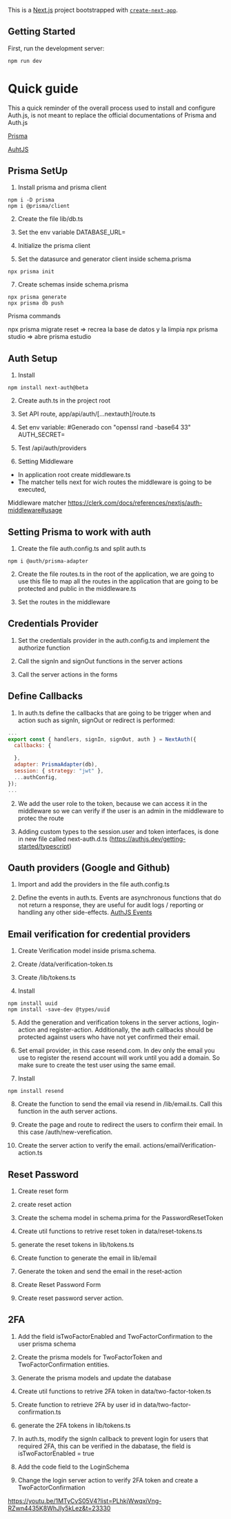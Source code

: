 This is a [Next.js](https://nextjs.org/) project bootstrapped with [`create-next-app`](https://github.com/vercel/next.js/tree/canary/packages/create-next-app).

## Getting Started

First, run the development server:

```bash
npm run dev
```

# Quick guide

This a quick reminder of the overall process used to install and configure Auth.js, is not meant to replace the official documentations of Prisma and Auth.js

[Prisma](https://www.prisma.io/docs/getting-started)

[AuhtJS](https://authjs.dev/getting-started/installation?framework=next.js)

## Prisma SetUp

1. Install prisma and prisma client

```
npm i -D prisma
npm i @prisma/client
```

2. Create the file lib/db.ts

3. Set the env variable
   DATABASE_URL=

4. Initialize the prisma client

5. Set the datasurce and generator client inside schema.prisma

```
npx prisma init
```

7. Create schemas inside schema.prisma

```
npx prisma generate
npx prisma db push
```

Prisma commands

npx prisma migrate reset => recrea la base de datos y la limpia
npx prisma studio => abre prisma estudio

## Auth Setup

1. Install

```
npm install next-auth@beta
```

2. Create auth.ts in the project root

3. Set API route,
   app/api/auth/[...nextauth]/route.ts

4. Set env variable:
   #Generado con "openssl rand -base64 33"
   AUTH_SECRET=

5. Test /api/auth/providers

6. Setting Middleware

- In application root create middleware.ts
- The matcher tells next for wich routes the middleware is going to be executed,

Middleware matcher
https://clerk.com/docs/references/nextjs/auth-middleware#usage

## Setting Prisma to work with auth

1. Create the file auth.config.ts and split auth.ts

```
npm i @auth/prisma-adapter
```

2. Create the file routes.ts in the root of the application, we are going to use this file
   to map all the routes in the application that are going to be
   protected and public in the middleware.ts

3. Set the routes in the middleware

## Credentials Provider

1. Set the credentials provider in the auth.config.ts and implement the authorize function

2. Call the signIn and signOut functions in the server actions

3. Call the server actions in the forms

## Define Callbacks

1. In auth.ts define the callbacks that are going to be trigger when and action such as signIn, signOut or redirect is performed:

```javascript
...
export const { handlers, signIn, signOut, auth } = NextAuth({
  callbacks: {

  },
  adapter: PrismaAdapter(db),
  session: { strategy: "jwt" },
  ...authConfig,
});
...
```

2. We add the user role to the token, because we can access it in the middleware so we can verify if the user is an
   admin in the middleware to protec the route

3. Adding custom types to the session.user and token interfaces, is done in new file called next-auth.d.ts (https://authjs.dev/getting-started/typescript)

## Oauth providers (Google and Github)

1. Import and add the providers in the file auth.config.ts

2. Define the events in auth.ts. Events are asynchronous functions that do not return a response, they are useful
   for audit logs / reporting or handling any other side-effects.
   [AuthJS Events](https://next-auth.js.org/configuration/events)

## Email verification for credential providers

1. Create Verification model inside prisma.schema.

2. Create /data/verification-token.ts

3. Create /lib/tokens.ts

4. Install

```
npm install uuid
npm install -save-dev @types/uuid
```

5. Add the generation and verification tokens in the server actions, login-action and register-action. Additionally, the auth callbacks should be protected against users who have not yet confirmed their email.

6. Set email provider, in this case resend.com. In dev only the email you use to register the resend account will work until you add a domain. So make sure to create the test user using the same email.

7. Install

```
npm install resend
```

8. Create the function to send the email via resend in /lib/email.ts. Call this function in the auth server actions.

9. Create the page and route to redirect the users to confirm their email. In this case /auth/new-verefication.

10. Create the server action to verify the email. actions/emailVerification-action.ts

## Reset Password

1. Create reset form

2. create reset action

3. Create the schema model in schema.prima for the PasswordResetToken

4. Create util functions to retrive reset token in data/reset-tokens.ts

5. generate the reset tokens in lib/tokens.ts

6. Create function to generate the email in lib/email

7. Generate the token and send the email in the reset-action

8. Create Reset Password Form

9. Create reset password server action.

## 2FA

1. Add the field isTwoFactorEnabled and TwoFactorConfirmation to the user prisma schema

2. Create the prisma models for TwoFactorToken and TwoFactorConfirmation entities.

3. Generate the prisma models and update the database

4. Create util functions to retrive 2FA token in data/two-factor-token.ts

5. Create function to retrieve 2FA by user id in data/two-factor-confirmation.ts

6. generate the 2FA tokens in lib/tokens.ts

7. In auth.ts, modify the signIn callback to prevent login for users that required 2FA, this can be verified in the dabatase, the field is isTwoFactorEnabled = true

8. Add the code field to the LoginSchema

9. Change the login server action to verify 2FA token and create a TwoFactorConfirmation

https://youtu.be/1MTyCvS05V4?list=PLhkjWwqxiVng-RZwn4435K8WhJIy5kLez&t=23330
